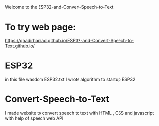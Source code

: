 Welcome to the ESP32-and-Convert-Speech-to-Text 
# To try web page:
https://ghadirhamad.github.io/ESP32-and-Convert-Speech-to-Text.github.io/
# ESP32 
in this file wasdom ESP32.txt I wrote algorithm to startup ESP32
# Convert-Speech-to-Text
I made website to convert speech  to text with HTML , CSS and javascript with help of speech web API
